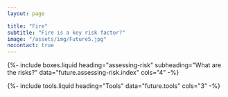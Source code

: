 ```yaml
---
layout: page

title: "Fire"
subtitle: "Fire is a key risk factor?"
image: "/assets/img/Future5.jpg"
nocontact: true
---
```


{%-
include boxes.liquid
heading="assessing-risk"
subheading="What are the risks?"
data="future.assessing-risk.index"
cols="4"
-%}

{%-
include tools.liquid
heading="Tools"
data="future.tools"
cols="3"
-%}

